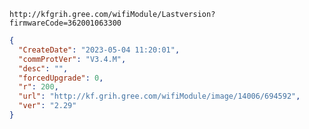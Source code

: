 `http://kfgrih.gree.com/wifiModule/Lastversion?firmwareCode=362001063300`

```json
{
  "CreateDate": "2023-05-04 11:20:01",
  "commProtVer": "V3.4.M",
  "desc": "",
  "forcedUpgrade": 0,
  "r": 200,
  "url": "http://kf.grih.gree.com/wifiModule/image/14006/694592",
  "ver": "2.29"
}
```